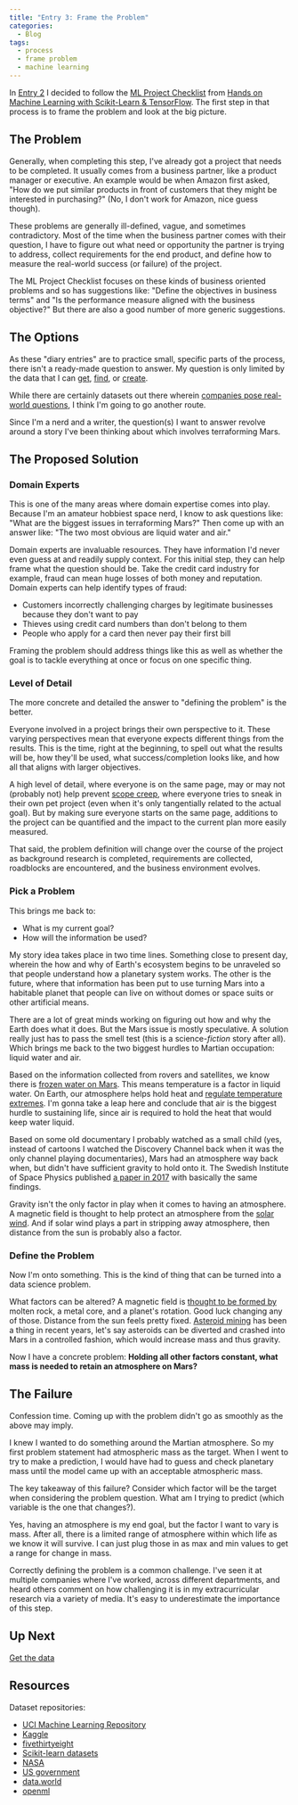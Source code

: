 ```yaml
---
title: "Entry 3: Frame the Problem"
categories:
  - Blog
tags:
  - process
  - frame problem
  - machine learning
---
```


In [Entry 2](https://julielinx.github.io/blog/02_define_process/) I decided to follow the [ML Project Checklist](https://www.kdnuggets.com/2018/12/machine-learning-project-checklist.html) from [Hands on Machine Learning with Scikit-Learn & TensorFlow](https://www.amazon.com/Hands-Machine-Learning-Scikit-Learn-TensorFlow/dp/1491962291). The first step in that process is to frame the problem and look at the big picture.

## The Problem

Generally, when completing this step, I've already got a project that needs to be completed. It usually comes from a business partner, like a product manager or executive. An example would be when Amazon first asked, "How do we put similar products in front of customers that they might be interested in purchasing?" (No, I don't work for Amazon, nice guess though).

These problems are generally ill-defined, vague, and sometimes contradictory. Most of the time when the business partner comes with their question, I have to figure out what need or opportunity the partner is trying to address, collect requirements for the end product, and define how to measure the real-world success (or failure) of the project.

The ML Project Checklist focuses on these kinds of business oriented problems and so has suggestions like: "Define the objectives in business terms" and "Is the performance measure aligned with the business objective?" But there are also a good number of more generic suggestions.

## The Options

As these "diary entries" are to practice small, specific parts of the process, there isn't a ready-made question to answer. My question is only limited by the data that I can [get](http://archive.ics.uci.edu/ml/datasets.php), [find](https://earthdata.nasa.gov/), or [create](https://data.world/datasets/open-data).

While there are certainly datasets out there wherein [companies pose real-world questions](https://www.kaggle.com/datasets), I think I'm going to go another route.

Since I'm a nerd and a writer, the question(s) I want to answer revolve around a story I've been thinking about which involves terraforming Mars.

## The Proposed Solution

### Domain Experts

This is one of the many areas where domain expertise comes into play. Because I'm an amateur hobbiest space nerd, I know to ask questions like: "What are the biggest issues in terraforming Mars?" Then come up with an answer like: "The two most obvious are liquid water and air."

Domain experts are invaluable resources. They have information I'd never even guess at and readily supply context. For this initial step, they can help frame what the question should be. Take the credit card industry for example, fraud can mean huge losses of both money and reputation. Domain experts can help identify types of fraud:
 - Customers incorrectly challenging charges by legitimate businesses because they don't want to pay
 - Thieves using credit card numbers than don't belong to them
 - People who apply for a card then never pay their first bill
 
 Framing the problem should address things like this as well as whether the goal is to tackle everything at once or focus on one specific thing.

### Level of Detail

The more concrete and detailed the answer to "defining the problem" is the better.

Everyone involved in a project brings their own perspective to it. These varying perspectives mean that everyone expects different things from the results. This is the time, right at the beginning, to spell out what the results will be, how they'll be used, what success/completion looks like, and how all that aligns with larger objectives.

A high level of detail, where everyone is on the same page, may or may not (probably not) help prevent [scope creep](https://en.wikipedia.org/wiki/Scope_creep), where everyone tries to sneak in their own pet project (even when it's only tangentially related to the actual goal). But by making sure everyone starts on the same page, additions to the project can be quantified and the impact to the current plan more easily measured.

That said, the problem definition will change over the course of the project as background research is completed, requirements are collected, roadblocks are encountered, and the business environment evolves.

### Pick a Problem

This brings me back to:
- What is my current goal?
- How will the information be used?

My story idea takes place in two time lines. Something close to present day, wherein the how and why of Earth's ecosystem begins to be unraveled so that people understand how a planetary system works. The other is the future, where that information has been put to use turning Mars into a habitable planet that people can live on without domes or space suits or other artificial means.

There are a lot of great minds working on figuring out how and why the Earth does what it does. But the Mars issue is mostly speculative. A solution really just has to pass the smell test (this is a science-*fiction* story after all). Which brings me back to the two biggest hurdles to Martian occupation: liquid water and air.

Based on the information collected from rovers and satellites, we know there is [frozen water on Mars](https://en.wikipedia.org/wiki/Water_on_Mars). This means temperature is a factor in liquid water. On Earth, our atmosphere helps hold heat and [regulate temperature extremes](https://www.sciencedaily.com/terms/earth's_atmosphere.htm). I'm gonna take a leap here and conclude that air is the biggest hurdle to sustaining life, since air is required to hold the heat that would keep water liquid.

Based on some old documentary I probably watched as a small child (yes, instead of cartoons I watched the Discovery Channel back when it was the only channel playing documentaries), Mars had an atmosphere way back when, but didn't have sufficient gravity to hold onto it. The Swedish Institute of Space Physics published [a paper in 2017](https://www.sciencedaily.com/releases/2017/12/171207140513.htm) with basically the same findings.

Gravity isn't the only factor in play when it comes to having an atmosphere. A magnetic field is thought to help protect an atmosphere from the [solar wind](https://en.wikipedia.org/wiki/Solar_wind#Atmospheres). And if solar wind plays a part in stripping away atmosphere, then distance from the sun is probably also a factor.

### Define the Problem

Now I'm onto something. This is the kind of thing that can be turned into a data science problem.

What factors can be altered? A magnetic field is [thought to be formed by](https://www.sciencefocus.com/space/do-all-planets-have-magnetic-fields/)  molten rock, a metal core, and a planet's rotation. Good luck changing any of those. Distance from the sun feels pretty fixed. [Asteroid mining](https://en.wikipedia.org/wiki/Asteroid_mining) has been a thing in recent years, let's say asteroids can be diverted and crashed into Mars in a controlled fashion, which would increase mass and thus gravity.

Now I have a concrete problem: **Holding all other factors constant, what mass is needed to retain an atmosphere on Mars?**

## The Failure

Confession time. Coming up with the problem didn't go as smoothly as the above may imply.

I knew I wanted to do something around the Martian atmosphere. So my first problem statement had atmospheric mass as the target. When I went to try to make a prediction, I would have had to guess and check planetary mass until the model came up with an acceptable atmospheric mass.

The key takeaway of this failure? Consider which factor will be the target when considering the problem question. What am I trying to predict (which variable is the one that changes?).
 
Yes, having an atmosphere is my end goal, but the factor I want to vary is mass. After all, there is a limited range of atmosphere within which life as we know it will survive. I can just plug those in as max and min values to get a range for change in mass.

Correctly defining the problem is a common challenge. I've seen it at multiple companies where I've worked, across different departments, and heard others comment on how challenging it is in my extracurricular research via a variety of media. It's easy to underestimate the importance of this step.

## Up Next

[Get the data](https://julielinx.github.io/blog/04_get_data/)

## Resources

Dataset repositories:
- [UCI Machine Learning Repository](http://archive.ics.uci.edu/ml/datasets.php)
- [Kaggle](https://www.kaggle.com/datasets)
- [fivethirtyeight](https://github.com/fivethirtyeight/data)
- [Scikit-learn datasets](https://scikit-learn.org/stable/modules/classes.html#module-sklearn.datasets)
- [NASA](https://nasa.github.io/data-nasa-gov-frontpage/)
- [US government](https://www.data.gov/)
- [data.world](https://data.world/datasets/open-data)
- [openml](https://www.openml.org/)